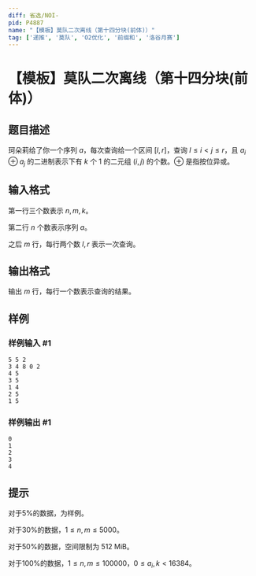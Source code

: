 ```yaml
---
diff: 省选/NOI-
pid: P4887
name: "【模板】莫队二次离线（第十四分块(前体)）"
tag: ['递推', '莫队', 'O2优化', '前缀和', '洛谷月赛']
---
```

# 【模板】莫队二次离线（第十四分块(前体)）
## 题目描述

珂朵莉给了你一个序列 $a$，每次查询给一个区间 $[l,r]$，查询 $l \leq i< j \leq r$，且 $a_i \oplus a_j$ 的二进制表示下有 $k$ 个 $1$ 的二元组 $(i,j)$ 的个数。$\oplus$ 是指按位异或。
## 输入格式

第一行三个数表示 $n,m,k$。

第二行 $n$ 个数表示序列 $a$。

之后 $m$ 行，每行两个数 $l,r$ 表示一次查询。
## 输出格式

输出 $m$ 行，每行一个数表示查询的结果。
## 样例

### 样例输入 #1
```
5 5 2
3 4 8 0 2
4 5
3 5
1 4
2 5
1 5
```
### 样例输出 #1
```
0
1
2
3
4
```
## 提示

对于5%的数据，为样例。

对于30%的数据，$1 \leq n , m \leq 5000$。

对于50%的数据，空间限制为 512 MiB。

对于100%的数据，$1 \leq n, m \leq 100000$，$0 \leq a_i, k < 16384$。
